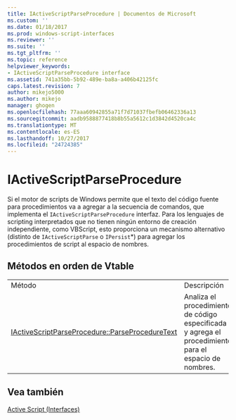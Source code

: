 ```yaml
---
title: IActiveScriptParseProcedure | Documentos de Microsoft
ms.custom: ''
ms.date: 01/18/2017
ms.prod: windows-script-interfaces
ms.reviewer: ''
ms.suite: ''
ms.tgt_pltfrm: ''
ms.topic: reference
helpviewer_keywords:
- IActiveScriptParseProcedure interface
ms.assetid: 741a35bb-5b92-489e-ba8a-a406b42125fc
caps.latest.revision: 7
author: mikejo5000
ms.author: mikejo
manager: ghogen
ms.openlocfilehash: 77aaa60942855a71f7d71037fbefb06462336a13
ms.sourcegitcommit: aadb9588877418b8b55a5612c1d3842d4520ca4c
ms.translationtype: MT
ms.contentlocale: es-ES
ms.lasthandoff: 10/27/2017
ms.locfileid: "24724385"
---
```

# <a name="iactivescriptparseprocedure"></a>IActiveScriptParseProcedure
Si el motor de scripts de Windows permite que el texto del código fuente para procedimientos va a agregar a la secuencia de comandos, que implementa el `IActiveScriptParseProcedure` interfaz. Para los lenguajes de scripting interpretados que no tienen ningún entorno de creación independiente, como VBScript, esto proporciona un mecanismo alternativo (distinto de `IActiveScriptParse` o `IPersist`*) para agregar los procedimientos de script al espacio de nombres.  
  
## <a name="methods-in-vtable-order"></a>Métodos en orden de Vtable  
  
|||  
|-|-|  
|Método|Descripción|  
|[IActiveScriptParseProcedure::ParseProcedureText](../../winscript/reference/iactivescriptparseprocedure-parseproceduretext.md)|Analiza el procedimiento de código especificada y agrega el procedimiento para el espacio de nombres.|  
  
## <a name="see-also"></a>Vea también  
 [Active Script (Interfaces)](../../winscript/reference/active-script-interfaces.md)